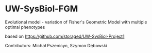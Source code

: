 # UW-SysBiol-FGM
Evolutional model - variation of Fisher's Geometric Model with multiple optimal phenotypes

based on https://github.com/storaged/UW-SysBiol-Project1

Contributors: Michał Pszenicyn, Szymon Dębowski